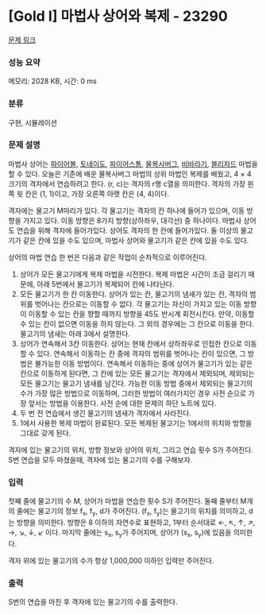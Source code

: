 # [Gold I] 마법사 상어와 복제 - 23290 

[문제 링크](https://www.acmicpc.net/problem/23290) 

### 성능 요약

메모리: 2028 KB, 시간: 0 ms

### 분류

구현, 시뮬레이션

### 문제 설명

<p>마법사 상어는 <a href="/problem/20056">파이어볼</a>, <a href="/problem/20057">토네이도</a>, <a href="/problem/20058">파이어스톰</a>, <a href="/problem/21610">물복사버그</a>, <a href="/problem/21610">비바라기</a>, <a href="/problem/21611">블리자드</a> 마법을 할 수 있다. 오늘은 기존에 배운 물복사버그 마법의 상위 마법인 복제를 배웠고, 4 × 4 크기의 격자에서 연습하려고 한다. (r, c)는 격자의 r행 c열을 의미한다. 격자의 가장 왼쪽 윗 칸은 (1, 1)이고, 가장 오른쪽 아랫 칸은 (4, 4)이다.</p>

<p>격자에는 물고기 M마리가 있다. 각 물고기는 격자의 칸 하나에 들어가 있으며, 이동 방향을 가지고 있다. 이동 방향은 8가지 방향(상하좌우, 대각선) 중 하나이다. 마법사 상어도 연습을 위해 격자에 들어가있다. 상어도 격자의 한 칸에 들어가있다. 둘 이상의 물고기가 같은 칸에 있을 수도 있으며, 마법사 상어와 물고기가 같은 칸에 있을 수도 있다.</p>

<p>상어의 마법 연습 한 번은 다음과 같은 작업이 순차적으로 이루어진다.</p>

<ol>
	<li>상어가 모든 물고기에게 복제 마법을 시전한다. 복제 마법은 시간이 조금 걸리기 때문에, 아래 5번에서 물고기가 복제되어 칸에 나타난다.</li>
	<li>모든 물고기가 한 칸 이동한다. 상어가 있는 칸, 물고기의 냄새가 있는 칸, 격자의 범위를 벗어나는 칸으로는 이동할 수 없다. 각 물고기는 자신이 가지고 있는 이동 방향이 이동할 수 있는 칸을 향할 때까지 방향을 45도 반시계 회전시킨다. 만약, 이동할 수 있는 칸이 없으면 이동을 하지 않는다. 그 외의 경우에는 그 칸으로 이동을 한다. 물고기의 냄새는 아래 3에서 설명한다.</li>
	<li>상어가 연속해서 3칸 이동한다. 상어는 현재 칸에서 상하좌우로 인접한 칸으로 이동할 수 있다. 연속해서 이동하는 칸 중에 격자의 범위를 벗어나는 칸이 있으면, 그 방법은 불가능한 이동 방법이다. 연속해서 이동하는 중에 상어가 물고기가 있는 같은 칸으로 이동하게 된다면, 그 칸에 있는 모든 물고기는 격자에서 제외되며, 제외되는 모든 물고기는 물고기 냄새를 남긴다. 가능한 이동 방법 중에서 제외되는 물고기의 수가 가장 많은 방법으로 이동하며, 그러한 방법이 여러가지인 경우 사전 순으로 가장 앞서는 방법을 이용한다. 사전 순에 대한 문제의 하단 노트에 있다.</li>
	<li>두 번 전 연습에서 생긴 물고기의 냄새가 격자에서 사라진다.</li>
	<li>1에서 사용한 복제 마법이 완료된다. 모든 복제된 물고기는 1에서의 위치와 방향을 그대로 갖게 된다.</li>
</ol>

<p>격자에 있는 물고기의 위치, 방향 정보와 상어의 위치, 그리고 연습 횟수 S가 주어진다. S번 연습을 모두 마쳤을때, 격자에 있는 물고기의 수를 구해보자.</p>

### 입력 

 <p>첫째 줄에 물고기의 수 M, 상어가 마법을 연습한 횟수 S가 주어진다. 둘째 줄부터 M개의 줄에는 물고기의 정보 f<sub>x</sub>, f<sub>y</sub>, d가 주어진다. (f<sub>x</sub>, f<sub>y</sub>)는 물고기의 위치를 의미하고, d는 방향을 의미한다. 방향은 8 이하의 자연수로 표현하고, 1부터 순서대로 ←, ↖, ↑, ↗, →, ↘, ↓, ↙ 이다. 마지막 줄에는 s<sub>x</sub>, s<sub>y</sub>가 주어지며, 상어가 (s<sub>x</sub>, s<sub>y</sub>)에 있음을 의미한다.</p>

<p>격자 위에 있는 물고기의 수가 항상 1,000,000 이하인 입력만 주어진다.</p>

### 출력 

 <p>S번의 연습을 마친 후 격자에 있는 물고기의 수를 출력한다.</p>

